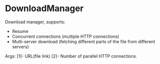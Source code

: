 # DownloadManager

Download manager, supports:  
- Resume 
- Concurrent connections (multiple HTTP connections) 
- Multi-server download (fetching different parts of the file from different servers)

Args:
[1]- URL(file link)
[2]- Number of parallel HTTP connections.
